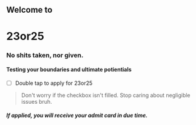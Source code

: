 ## Welcome to 
# 23or25
### No shits taken, nor given.
#### Testing your boundaries and ultimate potientials

- [ ] Double tap to apply for 23or25

>Don't worry if the checkbox isn't filled. Stop caring about negligible issues bruh.
##### If applied, you will receive your admit card in due time.
